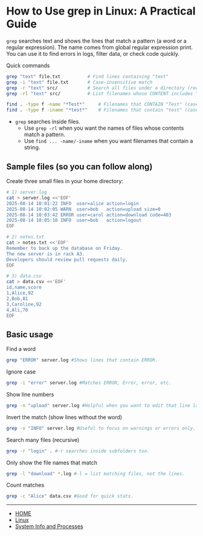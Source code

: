 # How to Use grep in Linux: A Practical Guide

`grep` searches text and shows the lines that match a pattern (a word or a regular expression). 
The name comes from global regular expression print. 
You can use it to find errors in logs, filter data, or check code quickly.

Quick commands

```bash
grep "text" file.txt          # Find lines containing "text"
grep -i "text" file.txt       # Case-insensitive match
grep -r "text" src/           # Search all files under a directory (recursively)
grep -rl "text" src/          # List filenames whose CONTENT includes "text"

find . -type f -name "*Test*"     # Filenames that CONTAIN "Test" (case-sensitive)
find . -type f -iname "*test*"    # Filenames that contain "test" (case-insensitive)

```

- `grep` searches inside files.
    - Use `grep -rl` when you want the names of files whose contents match a pattern. 
    - Use `find ... -name/-iname` when you want filenames that contain a string.

## Sample files (so you can follow along)

Create three small files in your home directory:

```bash
# 1) server.log
cat > server.log <<'EOF'
2025-08-14 10:01:22 INFO  user=alice action=login
2025-08-14 10:02:05 WARN  user=bob   action=upload size=0
2025-08-14 10:03:42 ERROR user=carol action=download code=403
2025-08-14 10:05:10 INFO  user=bob   action=logout
EOF

# 2) notes.txt
cat > notes.txt <<'EOF'
Remember to back up the database on Friday.
The new server is in rack A3.
Developers should review pull requests daily.
EOF

# 3) data.csv
cat > data.csv <<'EOF'
id,name,score
1,Alice,92
2,Bob,81
3,Caroline,92
4,Ali,70
EOF

```

## Basic usage

Find a word
```bash
grep "ERROR" server.log #Shows lines that contain ERROR.
```

Ignore case
```bash
grep -i "error" server.log #Matches ERROR, Error, error, etc.
```

Show line numbers
```bash
grep -n "upload" server.log #Helpful when you want to edit that line later.
```

Invert the match (show lines without the word)
```bash
grep -v "INFO" server.log #Useful to focus on warnings or errors only.
```

Search many files (recursive)
```bash
grep -r "login" . #-r searches inside subfolders too.
```

Only show the file names that match
```bash
grep -l "download" *.log #-l = list matching files, not the lines.
```

Count matches
```bash
grep -c "Alice" data.csv #Good for quick stats.
```

---

- [HOME](./../../../README.md)
- [Linux](./../tutorials.md)
- [System Info and Processes](./3_System_Info_and_Processes.md)